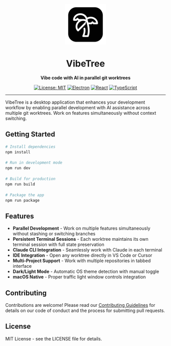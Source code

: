<div align="center">
  <img src="assets/icons/VibeTree.png" alt="VibeTree Logo" width="128" height="128">
  
  # VibeTree
  
  **Vibe code with AI in parallel git worktrees**
  
  [![License: MIT](https://img.shields.io/badge/License-MIT-yellow.svg)](https://opensource.org/licenses/MIT)
  [![Electron](https://img.shields.io/badge/Electron-28.1.3-47848F?logo=electron)](https://www.electronjs.org/)
  [![React](https://img.shields.io/badge/React-18.2.0-61DAFB?logo=react)](https://reactjs.org/)
  [![TypeScript](https://img.shields.io/badge/TypeScript-5.3.3-3178C6?logo=typescript)](https://www.typescriptlang.org/)
</div>

---

VibeTree is a desktop application that enhances your development workflow by enabling parallel development with AI assistance across multiple git worktrees. Work on features simultaneously without context switching.

## Getting Started

```bash
# Install dependencies
npm install

# Run in development mode
npm run dev

# Build for production
npm run build

# Package the app
npm run package
```

## Features

- **Parallel Development** - Work on multiple features simultaneously without stashing or switching branches
- **Persistent Terminal Sessions** - Each worktree maintains its own terminal session with full state preservation
- **Claude CLI Integration** - Seamlessly work with Claude in each terminal
- **IDE Integration** - Open any worktree directly in VS Code or Cursor
- **Multi-Project Support** - Work with multiple repositories in tabbed interface
- **Dark/Light Mode** - Automatic OS theme detection with manual toggle
- **macOS Native** - Proper traffic light window controls integration

## Contributing

Contributions are welcome! Please read our [Contributing Guidelines](CONTRIBUTING.md) for details on our code of conduct and the process for submitting pull requests.

## License

MIT License - see the LICENSE file for details.